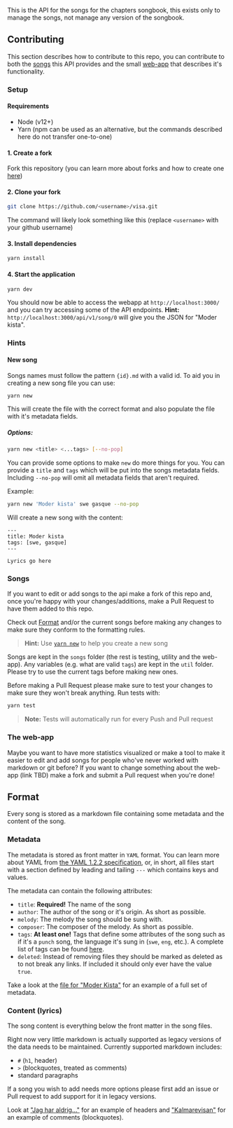 This is the API for the songs for the chapters songbook, this exists only to manage the songs, not manage any version of the songbook.

## Contributing

This section describes how to contribute to this repo, you can contribute to both the [songs](#songs) this API provides and the small [web-app](#the-web-app) that describes it's functionality.

### Setup

#### **Requirements**

- Node (v12+)
- Yarn (npm can be used as an alternative, but the commands described here do not transfer one-to-one)

#### **1. Create a fork**

Fork this repository (you can learn more about forks and how to create one [here](https://docs.github.com/en/pull-requests/collaborating-with-pull-requests/working-with-forks/about-forks))

#### **2. Clone your fork**

```sh
git clone https://github.com/<username>/visa.git
```

The command will likely look something like this (replace `<username>` with your github username)

#### **3. Install dependencies**

```sh
yarn install
```

#### **4. Start the application**

```sh
yarn dev
```

You should now be able to access the webapp at `http://localhost:3000/` and you can try accessing some of the API endpoints. **Hint:** `http://localhost:3000/api/v1/song/0` will give you the JSON for "Moder kista".

### Hints

#### **New song**

Songs names must follow the pattern `{id}.md` with a valid id. To aid you in creating a new song file you can use:

```sh
yarn new
```

This will create the file with the correct format and also populate the file with it's metadata fields.

##### **Options:**

```sh
yarn new <title> <...tags> [--no-pop]
```

You can provide some options to make `new` do more things for you. You can provide a `title` and `tags` which will be put into the songs metadata fields. Including `--no-pop` will omit all metadata fields that aren't required.

Example:

```sh
yarn new 'Moder kista' swe gasque --no-pop
```

Will create a new song with the content:

```
---
title: Moder kista
tags: [swe, gasque]
---

Lyrics go here
```

### Songs

If you want to edit or add songs to the api make a fork of this repo and, once you're happy with your changes/additions, make a Pull Request to have them added to this repo.

Check out [Format](#format) and/or the current songs before making any changes to make sure they conform to the formatting rules.

> **Hint:** Use [`yarn new`](#new-song) to help you create a new song

Songs are kept in the `songs` folder (the rest is testing, utility and the web-app). Any variables (e.g. what are valid `tags`) are kept in the `util` folder. Please try to use the current tags before making new ones.

Before making a Pull Request please make sure to test your changes to make sure they won't break anything. Run tests with:

```sh
yarn test
```

> **Note:** Tests will automatically run for every Push and Pull request

### The web-app

Maybe you want to have more statistics visualized or make a tool to make it easier to edit and add songs for people who've never worked with markdown or git before? If you want to change something about the web-app (link TBD) make a fork and submit a Pull request when you're done!

## Format

Every song is stored as a markdown file containing some metadata and the content of the song.

### Metadata

The metadata is stored as front matter in `YAML` format. You can learn more about YAML from [the YAML 1.2.2 specification](https://yaml.org/spec/1.2.2/), or, in short, all files start with a section defined by leading and tailing `---` which contains keys and values.

The metadata can contain the following attributes:

- `title`: **Required!** The name of the song
- `author`: The author of the song or it's origin. As short as possible.
- `melody`: The melody the song should be sung with.
- `composer`: The composer of the melody. As short as possible.
- `tags`: **At least one!** Tags that define some attributes of the song such as if it's a `punch` song, the language it's sung in (`swe`, `eng`, etc.). A complete list of tags can be found [here](util/tags.ts).
- `deleted`: Instead of removing files they should be marked as deleted as to not break any links. If included it should only ever have the value `true`.

Take a look at the [file for "Moder Kista"](songs/0.md) for an example of a full set of metadata.

### Content (lyrics)

The song content is everything below the front matter in the song files.

Right now very little markdown is actually supported as legacy versions of the data needs to be maintained. Currently supported markdown includes:

- `#` (`h1`, header)
- `>` (blockquotes, treated as comments)
- standard paragraphs

If a song you wish to add needs more options please first add an issue or Pull request to add support for it in legacy versions.

Look at ["Jag har aldrig..."](songs/10.md) for an example of headers and ["Kalmarevisan"](songs/12.md) for an example of comments (blockquotes).
